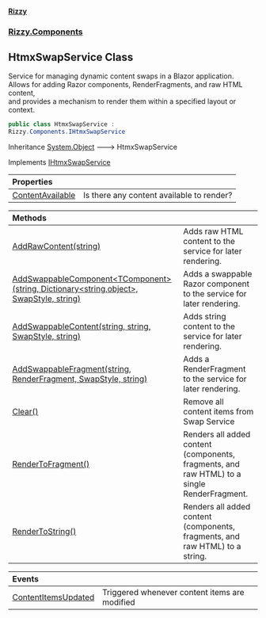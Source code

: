 #### [Rizzy](index.md 'index')
### [Rizzy.Components](Rizzy.Components.md 'Rizzy.Components')

## HtmxSwapService Class

Service for managing dynamic content swaps in a Blazor application.  
Allows for adding Razor components, RenderFragments, and raw HTML content,  
and provides a mechanism to render them within a specified layout or context.

```csharp
public class HtmxSwapService :
Rizzy.Components.IHtmxSwapService
```

Inheritance [System.Object](https://docs.microsoft.com/en-us/dotnet/api/System.Object 'System.Object') &#129106; HtmxSwapService

Implements [IHtmxSwapService](Rizzy.Components.IHtmxSwapService.md 'Rizzy.Components.IHtmxSwapService')

| Properties | |
| :--- | :--- |
| [ContentAvailable](Rizzy.Components.HtmxSwapService.ContentAvailable.md 'Rizzy.Components.HtmxSwapService.ContentAvailable') | Is there any content available to render? |

| Methods | |
| :--- | :--- |
| [AddRawContent(string)](Rizzy.Components.HtmxSwapService.AddRawContent(string).md 'Rizzy.Components.HtmxSwapService.AddRawContent(string)') | Adds raw HTML content to the service for later rendering. |
| [AddSwappableComponent&lt;TComponent&gt;(string, Dictionary&lt;string,object&gt;, SwapStyle, string)](Rizzy.Components.HtmxSwapService.AddSwappableComponent_TComponent_(string,System.Collections.Generic.Dictionary_string,object_,Rizzy.SwapStyle,string).md 'Rizzy.Components.HtmxSwapService.AddSwappableComponent<TComponent>(string, System.Collections.Generic.Dictionary<string,object>, Rizzy.SwapStyle, string)') | Adds a swappable Razor component to the service for later rendering. |
| [AddSwappableContent(string, string, SwapStyle, string)](Rizzy.Components.HtmxSwapService.AddSwappableContent(string,string,Rizzy.SwapStyle,string).md 'Rizzy.Components.HtmxSwapService.AddSwappableContent(string, string, Rizzy.SwapStyle, string)') | Adds string content to the service for later rendering. |
| [AddSwappableFragment(string, RenderFragment, SwapStyle, string)](Rizzy.Components.HtmxSwapService.AddSwappableFragment(string,Microsoft.AspNetCore.Components.RenderFragment,Rizzy.SwapStyle,string).md 'Rizzy.Components.HtmxSwapService.AddSwappableFragment(string, Microsoft.AspNetCore.Components.RenderFragment, Rizzy.SwapStyle, string)') | Adds a RenderFragment to the service for later rendering. |
| [Clear()](Rizzy.Components.HtmxSwapService.Clear().md 'Rizzy.Components.HtmxSwapService.Clear()') | Remove all content items from Swap Service |
| [RenderToFragment()](Rizzy.Components.HtmxSwapService.RenderToFragment().md 'Rizzy.Components.HtmxSwapService.RenderToFragment()') | Renders all added content (components, fragments, and raw HTML) to a single RenderFragment. |
| [RenderToString()](Rizzy.Components.HtmxSwapService.RenderToString().md 'Rizzy.Components.HtmxSwapService.RenderToString()') | Renders all added content (components, fragments, and raw HTML) to a string. |

| Events | |
| :--- | :--- |
| [ContentItemsUpdated](Rizzy.Components.HtmxSwapService.ContentItemsUpdated.md 'Rizzy.Components.HtmxSwapService.ContentItemsUpdated') | Triggered whenever content items are modified |
